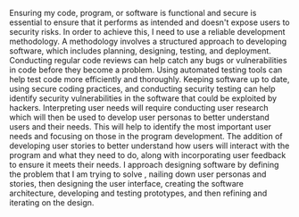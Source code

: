 Ensuring my code, program, or software is functional and secure is essential to ensure that it performs as intended and doesn't expose users to security risks. In order to achieve this, I need to use a reliable development methodology. A methodology involves a structured approach to developing software, which includes planning, designing, testing, and deployment. Conducting regular code reviews can help catch any bugs or vulnerabilities in code before they become a problem. Using automated testing tools can help test code more efficiently and thoroughly. Keeping software up to date, using secure coding practices, and conducting security testing can help identify security vulnerabilities in the software that could be exploited by hackers. Interpreting user needs will require conducting user research which will then be used to develop user personas to better understand users and their needs. This will help to identify the most important user needs and focusing on those in the program development. The addition of developing user stories to better understand how users will interact with the program and what they need to do, along with incorporating user feedback to ensure it meets their needs. I approach designing software by defining the problem that I am trying to solve , nailing down user personas and stories, then designing the user interface, creating the software architecture, developing and testing prototypes, and then refining and iterating on the design.
